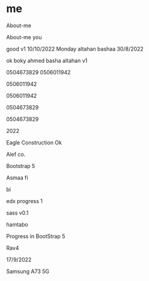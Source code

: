 # me
 About-me
 
  About-me
  you
  
  good v1
10/10/2022 Monday
 altahan
 bashaa
 30/8/2022
 
 ok
 boky
 ahmed basha altahan v1

0504673829
0506011942

0506011942

0506011942

0504673829

0504673829

2022

Eagle Construction
Ok

Alef co.

Bootstrap 5


Asmaa fi

bi

edx
progress 1

sass
v0.1

hamtabo

Progress in BootStrap 5

Rav4

17/9/2022

Samsung A73 5G
